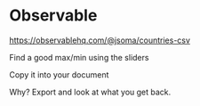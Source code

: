# Observable

https://observablehq.com/@jsoma/countries-csv

Find a good max/min using the sliders

Copy it into your document

Why? Export and look at what you get back.
